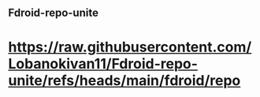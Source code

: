 ## Fdroid-repo-unite
# https://raw.githubusercontent.com/Lobanokivan11/Fdroid-repo-unite/refs/heads/main/fdroid/repo